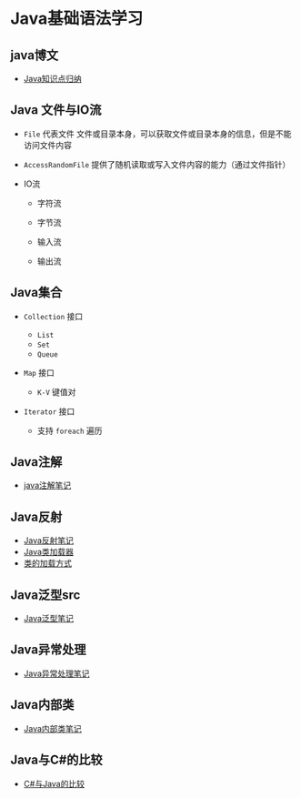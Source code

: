 # Java基础语法学习

## java博文
- [Java知识点归纳](http://www.imooc.com/article/17669)



## Java 文件与IO流
- `File` 代表文件 文件或目录本身，可以获取文件或目录本身的信息，但是不能访问文件内容 
- `AccessRandomFile` 提供了随机读取或写入文件内容的能力（通过文件指针）

- IO流
   - 字符流
   - 字节流
   
   - 输入流
   - 输出流
   
##  Java集合 
- `Collection`   接口 
    - `List`
    - `Set`
    - `Queue`

 - `Map`  接口 
      - `K-V`  键值对 
 
 - `Iterator` 接口
    - 支持 `foreach` 遍历
    
## Java注解
- [java注解笔记](./src/main/java/com/straydog/learnjava/annotation/README.md)

## Java反射
- [Java反射笔记](./scr/main/java/com/straydog/learnjava/reflection/README.md)
- [Java类加载器](./docs/reflect/ClassLoader.md)
- [类的加载方式](./docs/reflect/class-load-method.md)

## Java泛型src
- [Java泛型笔记](./src/main/java/com/straydog/learnjava/generic/README.md)

## Java异常处理
- [Java异常处理笔记](./src/main/java/com/straydog/learnjava/exception/README.md)

## Java内部类
- [Java内部类笔记](./src/main/java/com/straydog/learnjava/innerclass/README.md)


## Java与C#的比较
- [C#与Java的比较](http://www.cnblogs.com/zhucai/archive/2011/02/16/csharp-compare-java.html)
